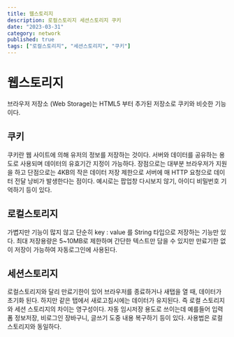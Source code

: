 ```yaml
---
title: 웹스토리지
description: 로컬스토리지 세션스토리지 쿠키
date: "2023-03-31"
category: network
published: true
tags: ["로컬스토리지", "세션스토리지", "쿠키"]
---
```


# 웹스토리지

브라우저 저장소 (Web Storage)는 HTML5 부터 추가된 저장소로 쿠키와 비슷한 기능이다.

## 쿠키

쿠키란 웹 사이트에 의해 유저의 정보를 저장하는 것이다. 서버와 데이터를 공유하는 용도로 사용되며 데이터의 유효기간 지정이 가능하다. 장점으로는 대부분 브라우저가 지원을 하고 단점으로는 4KB의 작은 데이터 저장 제한으로 서버에 매 HTTP 요청으로 데이터 전달 낭비가 발생한다는 점이다. 예시로는 팝업창 다시보지 않기, 아이디 비밀번호 기억하기 등이 있다.

## 로컬스토리지

가볍지만 기능이 많지 않고 단순히 key : value 를 String 타입으로 저장하는 기능만 있다. 최대 저장용량은 5~10MB로 제한하며 간단한 텍스트만 담을 수 있지만 만료기한 없이 저장이 가능하여 자동로그인에 사용된다.

## 세션스토리지

로컬스토리지와 달리 만료기한이 있어 브라우저를 종료하거나 새탭을 열 때, 데이터가 초기화 된다. 하지만 같은 탭에서 새로고침시에는 데이터가 유지된다. 즉 로컬 스토리지와 세션 스토리지의 차이는 영구성이다. 자동 임시저장 용도로 쓰이는데 예를들어 입력폼 정보저장, 비로그인 장바구니, 글쓰기 도중 내용 복구하기 등이 있다. 사용법은 로컬 스토리지와 동일하다.
